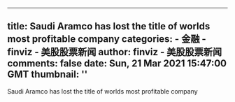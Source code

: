 
---
title: Saudi Aramco has lost the title of worlds most profitable company
categories: 
    - 金融
    - finviz - 美股股票新闻
author: finviz - 美股股票新闻
comments: false
date: Sun, 21 Mar 2021 15:47:00 GMT
thumbnail: ''
---

<div>   
Saudi Aramco has lost the title of worlds most profitable company  
</div>
            